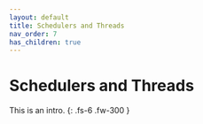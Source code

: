 ```yaml
---
layout: default
title: Schedulers and Threads
nav_order: 7
has_children: true
---
```


# Schedulers and Threads

This is an intro.
{: .fs-6 .fw-300 }